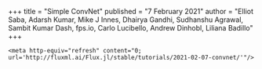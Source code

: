+++
title = "Simple ConvNet"
published = "7 February 2021"
author = "Elliot Saba, Adarsh Kumar, Mike J Innes, Dhairya Gandhi, Sudhanshu Agrawal, Sambit Kumar Dash, fps.io, Carlo Lucibello, Andrew Dinhobl, Liliana Badillo"
+++

~~~
<meta http-equiv="refresh" content="0; url='http://fluxml.ai/Flux.jl/stable/tutorials/2021-02-07-convnet/'"/>
~~~

